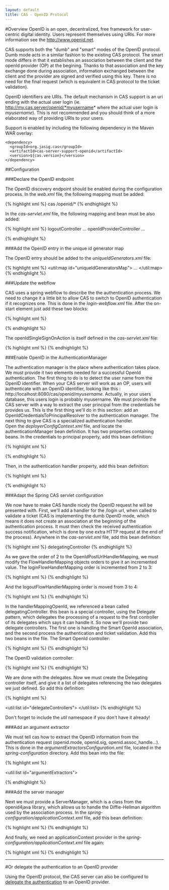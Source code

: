 ```yaml
---
layout: default
title: CAS - OpenID Protocol
---
```

<a name="Overview">  </a>
#Overview
OpenID is an open, decentralized, free framework for user-centric digital identity. Users represent themselves using URIs. For more information see the http://www.openid.net.

CAS supports both the "dumb" and "smart" modes of the OpenID protocol. Dumb mode acts in a similar fashion to the existing CAS protocol. The smart mode differs in that it establishes an association between the client and the openId provider (OP) at the begining. Thanks to that association and the key exchange done during association, information exchanged between the client and the provider are signed and verified using this key. There is no need for the final request (which is equivalent in CAS protocol to the ticket validation).

OpenID identifiers are URIs. The default mechanism in CAS support is an uri ending with the actual user login (ie. http://my.cas.server/openid/*myusername* where the actual user login is *myusername*). This is not recommended and you should think of a more elaborated way of providing URIs to your users.

Support is enabled by including the following dependency in the Maven WAR overlay:

    <dependency>
      <groupId>org.jasig.cas</groupId>
      <artifactId>cas-server-support-openid</artifactId>
      <version>${cas.version}</version>
    </dependency>

<a name="Configuration">  </a>
##Configuration

<a name="DeclaretheOpenIDendpoint">  </a>
###Declare the OpenID endpoint

The OpenID discovery endpoint should be enabled during the configuration process. In the *web.xml* file, the following mapping must be added:

{% highlight xml %}
<servlet-mapping>
  <servlet-name>cas</servlet-name>
  <url-pattern>/openid/*</url-pattern>
</servlet-mapping>
{% endhighlight %}

In the *cas-servlet.xml* file, the following mapping and bean must be also added:

{% highlight xml %}
<bean id="handlerMappingC" class="org.springframework.web.servlet.handler.SimpleUrlHandlerMapping">
  <property name="mappings">
    <props>
      <prop key="/logout">logoutController</prop>
      ...
      <prop key="/openid/*">openIdProviderController</prop>
      ... 


<bean
    id="openIdProviderController"
    class="org.jasig.cas.support.openid.web.OpenIdProviderController"
    p:loginUrl="${server.prefix}/login"/>
{% endhighlight %}

<a name="AddtheOpenIDentryintheuniqueidgeneratormap">  </a>
###Add the OpenID entry in the unique id generator map

The OpenID entry should be added to the *uniqueIdGenerators.xml* file:

{% highlight xml %}
<util:map id="uniqueIdGeneratorsMap">
  ...
  <entry
    key="org.jasig.cas.support.openid.authentication.principal.OpenIdService"
    value-ref="serviceTicketUniqueIdGenerator" />
</util:map>
{% endhighlight %}

<a name="Updatethewebflow">  </a>
###Update the webflow

CAS uses a spring webflow to describe the the authentication process. We need to change it a little bit to allow CAS to switch to OpenID authentication if it recognizes one. This is done in the *login-webflow.xml* file. After the on-start element just add these two blocks:

{% highlight xml %}
<!-- If the request contains a parameter called openid.mode and is not an association request, switch to openId. Otherwise, continue normal webflow. -->
<decision-state id="selectFirstAction">
    <if
       test="externalContext.requestParameterMap['openid.mode'] neq ''
        &amp;&amp; externalContext.requestParameterMap['openid.mode'] neq null
        &amp;&amp; externalContext.requestParameterMap['openid.mode'] neq 'associate'"
       then="openIdSingleSignOnAction" else="ticketGrantingTicketExistsCheck" />
</decision-state>
       
<!-- The OpenID authentication action. If authentication is successful, send the ticket granting ticker. Otherwise, redirect to the login form. -->
<action-state id="openIdSingleSignOnAction">
    <evaluate expression="openIdSingleSignOnAction" />
    <transition on="success" to="sendTicketGrantingTicket" />
    <transition on="error" to="viewLoginForm" />
    <transition on="warn" to="warn" />
</action-state>
{% endhighlight %}

The openIdSingleSignOnAction is itself defined in the *cas-servlet.xml* file:

{% highlight xml %}
<bean id="openIdSingleSignOnAction" class="org.jasig.cas.support.openid.web.flow.OpenIdSingleSignOnAction"
      p:centralAuthenticationService-ref="centralAuthenticationService"/>
{% endhighlight %}

<a name="EnableOpenIDintheAuthenticationManager">  </a>
###Enable OpenID in the AuthenticationManager

The authentication manager is the place where authentication takes place. We must provide it two elements needed for a successful OpenId authentication. The first thing to do is to detect the user name from the OpenID identifier. When your CAS server will work as an OP, users will authenticate with an OpenID identifier, looking like this : http://localhost:8080/cas/openid/*myusername*. Actually, in your users database, this users login is probably myusername. We must provide the CAS server with a way to extract the user principal from the credentials he provides us. This is the first thing we'll do in this section: add an OpenIdCredentialsToPrincipalResolver to the authentication manager. The next thing to give CAS is a specialized authentication handler.  
Open the *deployerConfigContext.xml* file, and locate the authenticationManager bean definition. It has two properties containing beans. In the credentials to principal property, add this bean definition:

{% highlight xml %}
<!-- The openid credentials to principal resolver -->
<bean class="org.jasig.cas.support.openid.authentication.principal.OpenIdCredentialsToPrincipalResolver" />
{% endhighlight %}

Then, in the authentication handler property, add this bean definition:

{% highlight xml %}
<!-- The open id authentication handler -->
<bean class="org.jasig.cas.support.openid.authentication.handler.support.OpenIdCredentialsAuthenticationHandler" p:ticketRegistry-ref="ticketRegistry" />
{% endhighlight %}

<a name="AdapttheSpringCASservletconfiguration">  </a>
###Adapt the Spring CAS servlet configuration

We now have to make CAS handle nicely the OpenID request he will be presented with. First, we'll add a handler for the /login url, when called to validate a ticket (CAS is implementing the dumb OpenID mode, which means it does not create an association at the beginning of the authentication process. It must then check the received authentication success notification, which is done by one extra HTTP request at the end of the process). Anywhere in the *cas-servlet.xml* file, add this bean definition:

{% highlight xml %}
<bean id="handlerMappingOpendId"
      class="org.jasig.cas.support.openid.web.support.OpenIdPostUrlHandlerMapping">
    <!-- Notice we set the order value to 2, which is the order of the flow handler mapping. We'll fix that just next.
    The OpenIDPostUrlHandlerMapping MUST be called before the login webflow action is called, otherwise we will never be able to validate the authentication success. -->
    <property name="order" value="2"/>
    <property name="mappings">
        <props>
            <prop key="/login">delegatingController</prop>
        </props>
    </property>
</bean>
{% endhighlight %}

As we gave the order of 2 to the OpenIdPostUrlHandlerMapping, we must modify the FlowHandlerMapping objects orders to give it an incremented value. The loginFlowHandlerMapping order is incremented from 2 to 3:

{% highlight xml %}
<bean id="loginFlowHandlerMapping" class="org.springframework.webflow.mvc.servlet.FlowHandlerMapping"
   p:flowRegistry-ref="loginFlowRegistry" p:order="3">
   <property name="interceptors">
      <ref local="localeChangeInterceptor" />
   </property>
</bean>
{% endhighlight %}

And the logoutFlowHandlerMapping order is moved from 3 to 4:

{% highlight xml %}
<bean id="logoutFlowHandlerMapping" class="org.springframework.webflow.mvc.servlet.FlowHandlerMapping"
   p:flowRegistry-ref="logoutFlowRegistry" p:order="4">
   <property name="interceptors">
      <ref local="localeChangeInterceptor" />
   </property>
</bean>
{% endhighlight %}

In the handlerMappingOpenId, we referenced a bean called delegatingController. this bean is a special controller, using the Delegate pattern, which delegates the processing of a request to the first controller of its delegates which says it can handle it. So now we'll provide two delegate controllers. The first one is handling the Smart OpenId association, and the second process the authentication and ticket validation. Add this two beans in the file.
The Smart OpenId controller:

{% highlight xml %}
<bean id="smartOpenIdAssociationController" class="org.jasig.cas.support.openid.web.mvc.SmartOpenIdController"
     p:serverManager-ref="serverManager"
     p:successView="casOpenIdAssociationSuccessView" p:failureView="casOpenIdAssociationFailureView" />
{% endhighlight %}

The OpenID validation controller:

{% highlight xml %}
<bean id="openIdValidateController" class="org.jasig.cas.web.ServiceValidateController"
       p:validationSpecificationClass="org.jasig.cas.validation.Cas20WithoutProxyingValidationSpecification"
       p:centralAuthenticationService-ref="centralAuthenticationService"
       p:proxyHandler-ref="proxy20Handler" p:argumentExtractor-ref="openIdArgumentExtractor"
       p:successView="casOpenIdServiceSuccessView" p:failureView="casOpenIdServiceFailureView" />
{% endhighlight %}

We are done with the delegates. Now we must create the Delegating controller itself, and give it a list of delegates referencing the two delegates we just defined. So add this definition:

{% highlight xml %}
<bean id="delegatingController" class="org.jasig.cas.web.DelegatingController"
  p:delegates-ref="delegateControllers"/>
 
<util:list id="delegateControllers">
  <ref bean="smartOpenIdAssociationController"/>
  <ref bean="openIdValidateController"/>
</util:list>
{% endhighlight %}

Don't forget to include the *util* namespace if you don't have it already!

<a name="Addanargumentextractor">  </a>
###Add an argument extractor

We must tell cas how to extract the OpenID information from the authentication request (openid.mode, openid.sig, openid.assoc_handle...). This is done in the *argumentExtractorsConfiguration.xml* file, located in the *spring-configuration* directory. Add this bean into the file:

{% highlight xml %}
<bean id="openIdArgumentExtractor" class="org.jasig.cas.support.openid.web.support.OpenIdArgumentExtractor" />
 
<util:list id="argumentExtractors">
   <ref bean="casArgumentExtractor" />
   <!-- The OpenId arguments extractor -->
   <ref bean="openIdArgumentExtractor" />
   <ref bean="samlArgumentExtractor" />
</util:list>
{% endhighlight %}

<a name="Addtheservermanager">  </a>
###Add the server manager

Next we must provide a ServerManager, which is a class from the openid4java library, which allows us to handle the Diffie-Hellman algorithm used by the association process. In the *spring-configuration/applicationContext.xml* file, add this bean definition:

{% highlight xml %}
<bean id="serverManager" class="org.openid4java.server.ServerManager"
   p:oPEndpointUrl="{cas.securityContext.casProcessingFilterEntryPoint.loginUrl}"
   p:enforceRpId="false" />
{% endhighlight %}

And finally, we need an applicationContext provider in the *spring-configuration/applicationContext.xml* file again:

{% highlight xml %}
<bean id="applicationContextProvider" class="org.jasig.cas.util.ApplicationContextProvider" />
{% endhighlight %}

***

<a name="OrdelegatetheauthenticationtoanOpenIDprovider">  </a>
#Or delegate the authentication to an OpenID provider

Using the OpenID protocol, the CAS server can also be configured to [delegate the authentication](../integration/Delegate-Authentication.html) to an OpenID provider.

